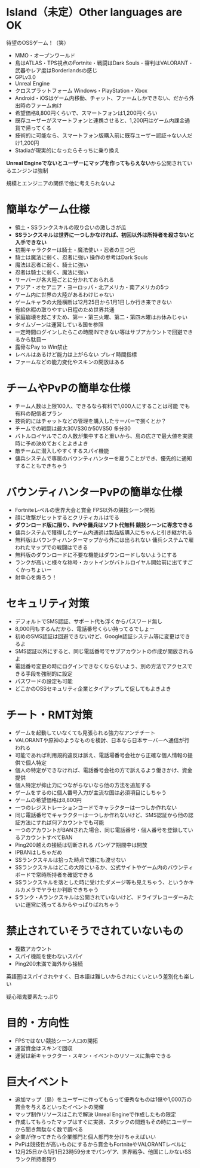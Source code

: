# Island（未定）Other languages are OK
待望のOSSゲーム！（笑）
- MMO・オープンワールド
- 島はATLAS・TPS視点のFortnite・戦闘はDark Souls・審判はVALORANT・武器やレア度はBorderlandsの感じ
- GPLv3.0
- Unreal Engine
- クロスプラットフォーム Windows・PlayStation・Xbox
- Android・iOSはゲーム内移動、チャット、ファームしかできない、だから外出時のファーム向け
- 希望価格8,800円くらいで、スマートフォンは1,200円くらい
- 既存ユーザーがスマートフォンと連携させると、1,200円はゲーム内課金通貨で帰ってくる
- 技術的に可能なら、スマートフォン版購入前に既存ユーザー認証→ない人だけ1,200円
- Stadiaが現実的になったらそっちに乗り換え

**Unreal Engineでないとユーザーにマップを作ってもらえない**から公開されているエンジンは強制

規模とエンジニアの関係で他に考えられないよ
# 簡単なゲーム仕様
- 領土・SSランクスキルの取り合いの激しさが瓜
- **SSランクスキルは世界に一つしかなければ、初回以外は所持者を殺さないと入手できない**
- 初期キャラクターは騎士・魔法使い・忍者の三つ巴
- 騎士は魔法に弱く、忍者に強い 操作の参考はDark Souls
- 魔法は忍者に弱く、騎士に強い
- 忍者は騎士に弱く、魔法に強い
- サーバーが各大陸ごとに分かれておられる
- アジア・オセアニア・ヨーロッパ・北アメリカ・南アメリカの5つ
- ゲーム内に世界の大陸があるわけじゃない
- ゲームキャラの大陸横断は12月25日から1月1日しか行き来できない
- 有給休暇の取りやすい日程のため世界共通
- 家庭崩壊を起こすため、第一・第三火曜、第二・第四木曜はお休みじゃい
- タイムゾーンは運営している国を参照
- 一定時間ログインしたらこの時間INできない等はサブアカウントで回避できるから駄目ー
- 露骨なPay to Win禁止
- レベルはあるけど能力は上がらない プレイ時間指標
- ファームなどの能力変化やスキンの開放はある
# チームやPvPの簡単な仕様
- チーム人数は上限100人、できるなら有料で1,000人にすることは可能 でも有料の配信者プラン
- 技術的にはチャットなどの管理を購入したサーバーで捌くとか？
- チームでの戦闘は最大30VS30か50VS50 多分30
- バトルロイヤルでこの人数が集中すると重いから、島の広さで最大値を実装時に予め決めておくとよきよき
- 敵チームに潜入しやすくするスパイ機能
- 傭兵システムで専属のバウンティハンターを雇うことができ、優先的に通知することもできちゃう
# バウンティハンターPvPの簡単な仕様
- Fortniteレベルの世界大会と賞金 FPS以外の競技シーン開拓
- 顔に攻撃がヒットするとクリティカルはでる
- **ダウンロード版に限り、PvPや傭兵はソフト代無料 競技シーンに専念できる**
- 傭兵システムで獲得したゲーム内通過は製品版購入にちゃんと引き継がれる
- 無料版はバウンティハンターマップから外には出られない 傭兵システムで雇われたマップでの戦闘はできる
- 無料版のダウンロードに不要な機能はダウンロードしないようにする
- ランクが高いと様々な称号・カットインがバトルロイヤル開始前に出てすごくかっちょいー
- 射幸心を煽ろう！
# セキュリティ対策
- デフォルトでSMS認証、サポート代も浮くからパスワード無し
- 8,000円もするんだから、電話番号くらい持ってるでしょー
- 初めのSMS認証は回避できないけど、Google認証システム等に変更はできるよ
- SMS認証以外にすると、同じ電話番号でサブアカウントの作成が開放されるよ
- 電話番号変更の時にログインできなくならないよう、別の方法でアクセスできる手段を強制的に設定
- パスワードの設定も可能
- どこかのOSSセキュリティ企業とタイアップして促してもよきよき
# チート・RMT対策
- ゲームを起動していなくても見張られる強力なアンチチート
- VALORANTや原神のようなものを検討、日本なら日本サーバーへ通信が行われる
- 可能であれば利用規約違反は訴え、電話場番号会社から正確な個人情報の提供で個人特定
- 個人の特定ができなければ、電話番号会社の方で訴えるよう働きかけ、資金提供
- 個人特定が抑止力につながらないなら他の方法を追加する
- ゲームをするのに個人番号入力が主流な国は必須項目にしちゃう
- ゲームの希望価格は8,800円
- 一つのレジストレーションコードでキャラクターは一つしか作れない
- 同じ電話番号でキャラクターは一つしか作れないけど、SMS認証から他の認証方法にすれば何アカウントでも可能
- 一つのアカウントがBANされた場合、同じ電話番号・個人番号を登録しているアカウントすべてBAN
- Ping200越えの接続は切断される パンゲア期間中は開放
- IPBANはしちゃだめ
- SSランクスキルは拾った時点で誰にも渡せない
- SSランクスキルはどこの大陸にいるか、公式サイトやゲーム内のバウンティボードで常時所持者を確認できる
- SSランクスキルを落とした時に受けたダメージ等も見えちゃう、というかキルカメラでヤラセか判断できちゃう
- Sランク・Aランクスキルは公開されていないけど、ドライブレコーダーみたいに運営に残ってるからやっぱりばれちゃう
# 禁止されていそうでされていないもの
- 複数アカウント
- スパイ機能を使わないスパイ
- Ping200未満で海外から接続

英語圏はスパイされやすく、日本語は難しいからされにくいという差別化も楽しい

疑心暗鬼要素たっぷり
# 目的・方向性
- FPSではない競技シーン人口の開拓
- 運営資金はスキンで回収
- 運営は新キャラクター・スキン・イベントのリソースに集中できる
# 巨大イベント
- 追加マップ（島）をユーザーに作ってもらって優秀なものは1億や1,000万の賞金を与えるといったイベントの開催
- マップ制作リソースはこれで解決 Unreal Engineで作成したもの限定
- 作成してもらったマップはすぐに実装、スタックの問題もその時にユーザーから聞き無駄なく数で調べる
- 企業が作ってきたら企業部門と個人部門を分けちゃえばいい
- PvPは競技性が高いものにするから賞金もFortniteやVALORANTレベルに
- 12月25日から1月1日23時59分までパンゲア、世界戦争、他国にしかないSSランク所持者狩り
